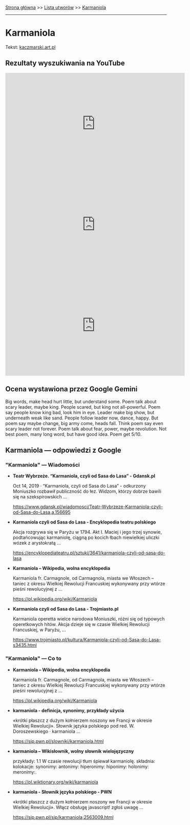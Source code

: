 [Strona główna](../index.md) >> [Lista utworów](../list.md) >> [Karmaniola](197.md)

---

# Karmaniola

Tekst: [kaczmarski.art.pl](https://www.kaczmarski.art.pl/tworczosc/wiersze/karmaniola/)

## Rezultaty wyszukiwania na YouTube

<iframe width="560" height="315" src="https://www.youtube.com/embed/qy3bXrk0kiM?si=IdontcarewhotheIRSsendsImnotpayingtaxes" title="YouTube video player" frameborder="0" allow="accelerometer; autoplay; clipboard-write; encrypted-media; gyroscope; picture-in-picture; web-share" referrerpolicy="strict-origin-when-cross-origin" allowfullscreen></iframe>

<iframe width="560" height="315" src="https://www.youtube.com/embed/PbcA1tig9zc?si=IdontcarewhotheIRSsendsImnotpayingtaxes" title="YouTube video player" frameborder="0" allow="accelerometer; autoplay; clipboard-write; encrypted-media; gyroscope; picture-in-picture; web-share" referrerpolicy="strict-origin-when-cross-origin" allowfullscreen></iframe>

<iframe width="560" height="315" src="https://www.youtube.com/embed/YLXvyCJSOwk?si=IdontcarewhotheIRSsendsImnotpayingtaxes" title="YouTube video player" frameborder="0" allow="accelerometer; autoplay; clipboard-write; encrypted-media; gyroscope; picture-in-picture; web-share" referrerpolicy="strict-origin-when-cross-origin" allowfullscreen></iframe>

## Ocena wystawiona przez Google Gemini

Big words, make head hurt little, but understand some. Poem talk about scary leader, maybe king. People scared, but king not all-powerful. Poem say people know king bad, look him in eye. Leader make big show, but underneath weak like sand. People follow leader now, dance, happy. But poem say maybe change, big army come, heads fall. Think poem say even scary leader not forever. Poem talk about fear, power, maybe revolution. Not best poem, many long word, but have good idea. Poem get 5/10. 


## Karmaniola — odpowiedzi z Google

### "Karmaniola" — Wiadomości

- **Teatr Wybrzeże. “Karmaniola, czyli od Sasa do Lasa” - Gdansk.pl**

    Oct 14, 2019  ·  “Karmaniola, czyli od Sasa do Lasa” - odkurzony Moniuszko rozbawił publiczność do łez. Widzom, którzy dobrze bawili się na szekspirowskich ... 

   <https://www.gdansk.pl/wiadomosci/Teatr-Wybrzeze-Karmaniola-czyli-od-Sasa-do-Lasa,a,156695>
- **Karmaniola czyli od Sasa do Lasa - Encyklopedia teatru polskiego**

    Akcja rozgrywa się w Paryżu w 1794. Akt I. Maciej i jego trzej synowie, podtańcowując karmaniolę, ciągną po kocich łbach niewielkiej uliczki wózek z arystokratą ... 

   <https://encyklopediateatru.pl/sztuki/3641/karmaniola-czyli-od-sasa-do-lasa>
- **Karmaniola – Wikipedia, wolna encyklopedia**

    Karmaniola fr. Carmagnole, od Carmagnola, miasta we Włoszech – taniec z okresu Wielkiej Rewolucji Francuskiej wykonywany przy wtórze pieśni rewolucyjnej z ... 

   <https://pl.wikipedia.org/wiki/Karmaniola>
- **Karmaniola czyli od Sasa do Lasa - Trojmiasto.pl**

    Karmaniola operetta wielce narodowa Moniuszki, różni się od typowych operetkowych hitów. Akcja dzieje się w czasie Wielkiej Rewolucji Francuskiej, w Paryżu, ... 

   <https://www.trojmiasto.pl/kultura/Karmaniola-czyli-od-Sasa-do-Lasa-s3435.html>

### "Karmaniola" — Co to

- **Karmaniola – Wikipedia, wolna encyklopedia**

    Karmaniola fr. Carmagnole, od Carmagnola, miasta we Włoszech – taniec z okresu Wielkiej Rewolucji Francuskiej wykonywany przy wtórze pieśni rewolucyjnej z ... 

   <https://pl.wikipedia.org/wiki/Karmaniola>
- **karmaniola - definicja, synonimy, przykłady użycia**

    «krótki płaszcz z dużym kołnierzem noszony we Francji w okresie Wielkiej Rewolucji». Słownik języka polskiego pod red. W. Doroszewskiego · karmaniola ... 

   <https://sjp.pwn.pl/slowniki/karmaniola.html>
- **karmaniola – Wikisłownik, wolny słownik wielojęzyczny**

    przykłady: 1.1 W czasie rewolucji tłum śpiewał karmaniolę. składnia: kolokacje: synonimy: antonimy: hiperonimy: hiponimy: holonimy: meronimy:. 

   <https://pl.wiktionary.org/wiki/karmaniola>
- **karmaniola - Słownik języka polskiego - PWN**

    «krótki płaszcz z dużym kołnierzem noszony we Francji w okresie Wielkiej Rewolucji». Włącz obsługę javascript! zgłoś uwagę ... 

   <https://sjp.pwn.pl/sjp/karmaniola;2563009.html>

